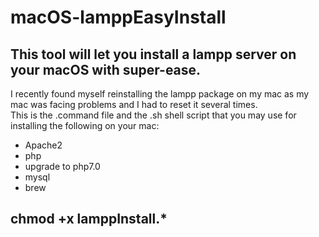 # macOS-lamppEasyInstall 
## This tool will let you install a lampp server on your macOS with super-ease.  
I recently found myself reinstalling the lampp package on my mac as my mac was facing problems and I had to reset it several times.  
This is the .command file and the .sh shell script that you may use for installing the following on your mac:
* Apache2
* php
* upgrade to php7.0  
* mysql  
* brew  

## chmod +x lamppInstall.*

